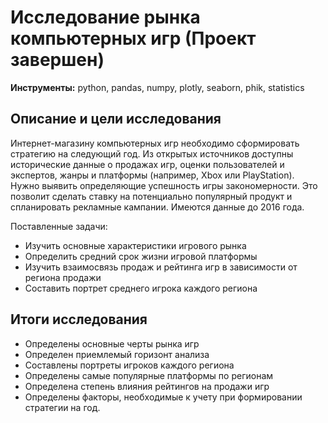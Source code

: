 # Исследование рынка компьютерных игр (Проект завершен)
**Инструменты:** python, pandas, numpy, plotly, seaborn, phik, statistics

## Описание и цели исследования
Интернет-магазину компьютерных игр необходимо сформировать стратегию на следующий год. Из открытых источников доступны исторические данные о продажах игр, оценки пользователей и экспертов, жанры и платформы (например, Xbox или PlayStation). Нужно выявить определяющие успешность игры закономерности. Это позволит сделать ставку на потенциально популярный продукт и спланировать рекламные кампании.
Имеются данные до 2016 года.

Поставленные задачи:
* Изучить основные характеристики игрового рынка
* Определить средний срок жизни игровой платформы
* Изучить взаимосвязь продаж и рейтинга игр в зависимости от региона продажи
* Составить портрет среднего игрока каждого региона

## Итоги исследования

* Определены основные черты рынка игр
* Определен приемлемый горизонт анализа
* Составлены портреты игроков каждого региона
* Определены самые популярные платформы по регионам
* Определена степень влияния рейтингов на продажи игр
* Определены факторы, необходимые к учету при формировании стратегии на год.

